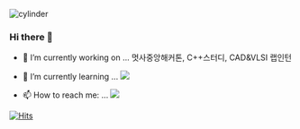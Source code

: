 ![cylinder](https://capsule-render.vercel.app/api?type=cylinder&color=auto&text=Hi&fontAlignY=45&fontSize=40&height=150&animation=scaleIn&desc=welcome%20to%20my%20place&descAlignY=70)

### Hi there 👋

- 🔭 I’m currently working on ...
  멋사중앙해커톤, C++스터디, CAD&VLSI 랩인턴
  
- 🌱 I’m currently learning ...
  <img src="https://img.shields.io/badge/C++-00599C?style=flat-square&logo=C%2B%2B&logoColor=white"/></a> 
  
- 📫 How to reach me: ...
  <img src="https://img.shields.io/badge/instagram-E4405F?style=simple&logo=instagram&logoColor=white"/></a>



[![Hits](https://hits.seeyoufarm.com/api/count/incr/badge.svg?url=https%3A%2F%2Fgithub.com%2FAls-ET%2FAls-ET&count_bg=%2379C83D&title_bg=%23555555&icon=&icon_color=%23E7E7E7&title=hits&edge_flat=false)](https://hits.seeyoufarm.com)
<!--깃허브 스탯 보여주는 건데 내껀 좀...
![Anurag's GitHub stats](https://github-readme-stats.vercel.app/api?username=Als-ET&show_icons=true&theme=radical)

- 😄 Pronouns: ...
- 👯 I’m looking to collaborate on ...
- 🤔 I’m looking for help with ...
- 💬 Ask me about ...
- ⚡ Fun fact: ...
-->
